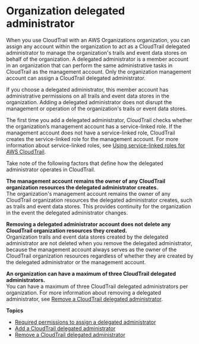 # Organization delegated administrator<a name="cloudtrail-delegated-administrator"></a>

When you use CloudTrail with an AWS Organizations organization, you can assign any account within the organization to act as a CloudTrail delegated administrator to manage the organization's trails and event data stores on behalf of the organization\. A delegated administrator is a member account in an organization that can perform the same administrative tasks in CloudTrail as the management account\. Only the organization management account can assign a CloudTrail delegated administrator\.

If you choose a delegated administrator, this member account has administrative permissions on all trails and event data stores in the organization\. Adding a delegated administrator does not disrupt the management or operation of the organization's trails or event data stores\.

The first time you add a delegated administrator, CloudTrail checks whether the organization’s management account has a service\-linked role\. If the management account does not have a service\-linked role, CloudTrail creates the service\-linked role for the management account\. For more information about service\-linked roles, see [Using service\-linked roles for AWS CloudTrail](using-service-linked-roles.md)\.

Take note of the following factors that define how the delegated administrator operates in CloudTrail\.

**The management account remains the owner of any CloudTrail organization resources the delegated administrator creates\.**  
The organization's management account remains the owner of any CloudTrail organization resources the delegated administrator creates, such as trails and event data stores\. This provides continuity for the organization in the event the delegated administrator changes\.

**Removing a delegated administrator account does not delete any CloudTrail organization resources they created\.**  
Organization trails and event data stores created by the delegated administrator are not deleted when you remove the delegated administrator, because the management account always serves as the owner of the CloudTrail organization resources regardless of whether they are created by the delegated administrator or the management account\.

**An organization can have a maximum of three CloudTrail delegated administrators\.**  
You can have a maximum of three CloudTrail delegated administrators per organization\. For more information about removing a delegated administrator, see [Remove a CloudTrail delegated administrator](cloudtrail-remove-delegated-administrator.md)\.

**Topics**
+ [Required permissions to assign a delegated administrator](cloudtrail-delegated-administrator-permissions.md)
+ [Add a CloudTrail delegated administrator](cloudtrail-add-delegated-administrator.md)
+ [Remove a CloudTrail delegated administrator](cloudtrail-remove-delegated-administrator.md)